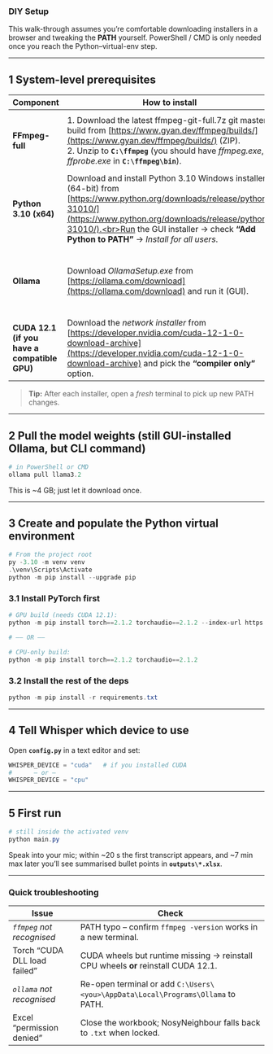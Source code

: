 ### DIY Setup

This walk-through assumes you’re comfortable downloading installers in a browser and tweaking the **PATH** yourself.
PowerShell / CMD is only needed once you reach the Python–virtual-env step.

---

## 1  System-level prerequisites

| Component                          | How to install                                                                                                                                                                                                                              | Extra step                                                         |
| ---------------------------------- | ------------------------------------------------------------------------------------------------------------------------------------------------------------------------------------------------------------------------------------------- | ------------------------------------------------------------------ |
| **FFmpeg-full**                    | 1. Download the latest ffmpeg-git-full.7z git master build from [https://www.gyan.dev/ffmpeg/builds/](https://www.gyan.dev/ffmpeg/builds/) (ZIP).<br>2. Unzip to **`C:\ffmpeg`** (you should have *ffmpeg.exe*, *ffprobe.exe* in **`C:\ffmpeg\bin`**).   | Add **`C:\ffmpeg\bin`** to **System PATH** → reboot or log out/in. |
| **Python 3.10 (x64)**              | Download and install Python 3.10 Windows installer (64-bit) from [https://www.python.org/downloads/release/python-31010/](https://www.python.org/downloads/release/python-31010/).<br>Run the GUI installer → check **“Add Python to PATH”** → *Install for all users*. | Open a new terminal → `python --version` should print **3.10.10**. |
| **Ollama**                         | Download *OllamaSetup.exe* from [https://ollama.com/download](https://ollama.com/download) and run it (GUI).                                                                                                                                | After install open PowerShell → `ollama --version` should respond. |
| **CUDA 12.1 (if you have a compatible GPU)** | Download the *network installer* from [https://developer.nvidia.com/cuda-12-1-0-download-archive](https://developer.nvidia.com/cuda-12-1-0-download-archive) and pick the **“compiler only”** option.                                                                                                        | Reboot when asked. Skip this whole row if you’re going CPU-only.   |

> **Tip:** After each installer, open a *fresh* terminal to pick up new PATH changes.

---

## 2  Pull the model weights (still GUI-installed Ollama, but CLI command)

```powershell
# in PowerShell or CMD
ollama pull llama3.2
```

This is \~4 GB; just let it download once.

---

## 3  Create and populate the Python virtual environment

```powershell
# From the project root
py -3.10 -m venv venv
.\venv\Scripts\Activate
python -m pip install --upgrade pip
```

### 3.1 Install PyTorch first

```powershell
# GPU build (needs CUDA 12.1):
python -m pip install torch==2.1.2 torchaudio==2.1.2 --index-url https://download.pytorch.org/whl/cu121

# —— OR ——

# CPU-only build:
python -m pip install torch==2.1.2 torchaudio==2.1.2
```

### 3.2 Install the rest of the deps

```powershell
python -m pip install -r requirements.txt
```

---

## 4  Tell Whisper which device to use

Open **`config.py`** in a text editor and set:

```python
WHISPER_DEVICE = "cuda"   # if you installed CUDA
#      – or –
WHISPER_DEVICE = "cpu"
```

---

## 5  First run

```powershell
# still inside the activated venv
python main.py
```

Speak into your mic; within \~20 s the first transcript appears, and \~7 min max later you’ll see summarised bullet points in **`outputs\*.xlsx`**.

---

### Quick troubleshooting

| Issue                        | Check                                                                              |
| ---------------------------- | ---------------------------------------------------------------------------------- |
| *`ffmpeg` not recognised*    | PATH typo – confirm `ffmpeg -version` works in a new terminal.                     |
| Torch “CUDA DLL load failed” | CUDA wheels but runtime missing → reinstall CPU wheels **or** reinstall CUDA 12.1. |
| *`ollama` not recognised*    | Re-open terminal or add `C:\Users\<you>\AppData\Local\Programs\Ollama` to PATH.    |
| Excel “permission denied”    | Close the workbook; NosyNeighbour falls back to `.txt` when locked.                |